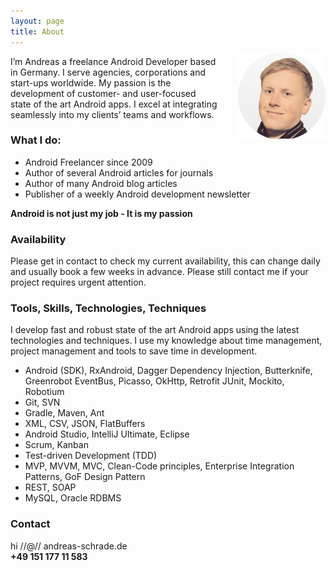 ```yaml
---
layout: page
title: About
---
```


<img src="/assets/me_regular.png" style="margin-left:2rem; float:right; margin-top:-6px">
I’m Andreas a freelance Android Developer based in Germany. I serve agencies, corporations and start-ups worldwide. My passion is the development of customer- and user-focused state of the art Android apps. I excel at integrating seamlessly into my clients’ teams and workflows.

<h3>What I do:</h3>

- Android Freelancer since 2009
- Author of several Android articles for journals
- Author of many Android blog articles
- Publisher of a weekly Android development newsletter

<strong>Android is not just my job - It is my passion</strong>

<h3>Availability</h3>
Please get in contact to check my current availability, this can change daily and usually book a few weeks in advance. Please still contact me if your project requires urgent attention.

<h3>Tools, Skills, Technologies, Techniques</h3>

I develop fast and robust state of the art Android apps using the latest technologies and techniques. I use my knowledge about time management, project management and tools to save time in development.

- Android (SDK), RxAndroid, Dagger Dependency Injection, Butterknife, Greenrobot EventBus, Picasso, OkHttp, Retrofit JUnit, Mockito, Robotium
- Git, SVN
- Gradle, Maven, Ant
- XML, CSV, JSON, FlatBuffers 
- Android Studio, IntelliJ Ultimate, Eclipse
- Scrum, Kanban
- Test-driven Development (TDD)
- MVP, MVVM, MVC, Clean-Code principles, Enterprise Integration Patterns, GoF Design Pattern
- REST, SOAP
- MySQL, Oracle RDBMS

<h3>Contact</h3>

<script type="text/javascript">
var emailE=("hi"+ "@" + "andreas-schrade.de");
document.write("<strong><A href='mailto:" + emailE + "'>" + emailE + "</a></strong>");
</script>

<NOSCRIPT>
hi //@// andreas-schrade.de
</NOSCRIPT>
<br>
<strong>
+49 151 177 11 583
</strong>